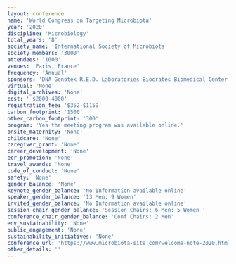 ```yaml
---
layout: conference 
name: 'World Congress on Targeting Microbiota'
year: '2020'
discipline: 'Microbiology'
total_years: '8'
society_name: 'International Society of Microbiota'
society_members: '3000'
attendees: '1000'
venues: 'Paris, France'
frequency: 'Annual'
sponsors: 'DNA Genotek R.E.D. Laboratories Biocrates Biomedical Center UG Bayer BIOMES NGS GmbH BIOCODEX CETOMED Copan Italia SpA I.B.T TECH JHJ Sp. z o.o. Aalborg University Acrecity Medics Biomedical Center UG '
virtual: 'None'
digital_archives: 'None'
cost: ' $2000-4000'
registration_fee: '$352-$1159'
carbon_footprint: '1500'
other_carbon_footprint: '300'
program: 'Yes the meeting program was available online.'
onsite_maternity: 'None'
childcare: 'None'
caregiver_grant: 'None'
career_development: 'None'
ecr_promotion: 'None'
travel_awards: 'None'
code_of_conduct: 'None'
safety: 'None'
gender_balance: 'None'
keynote_gender_balance: 'No Information available online'
speaker_gender_balance: '13 Men: 9 Women'
invited_gender_balance: 'No Information available online'
session_chair_gender_balance: 'Session Chairs: 6 Men: 5 Women '
conference_chair_gender_balance: 'Conf Chairs: 2 Men'
env_sustainability: 'None'
public_engagement: 'None'
sustainability_initiatives: 'None'
conference_url: 'https://www.microbiota-site.com/welcome-note-2020.html'
other_details: ''
---
```

